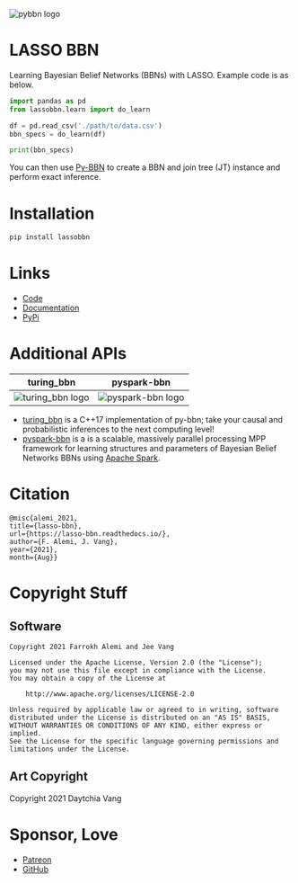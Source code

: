 ![pybbn logo](https://lasso-bbn.readthedocs.io/en/latest/_images/logo-250x250.png)

# LASSO BBN

Learning Bayesian Belief Networks (BBNs) with LASSO. Example code is as below. 

```python
import pandas as pd
from lassobbn.learn import do_learn

df = pd.read_csv('./path/to/data.csv')
bbn_specs = do_learn(df)

print(bbn_specs)
```

You can then use [Py-BBN](https://py-bbn.readthedocs.io/) to create a BBN and join tree (JT) instance and perform exact inference.

# Installation

```bash
pip install lassobbn
```

# Links

- [Code](https://github.com/oneoffcoder/lasso-bbn)
- [Documentation](https://lasso-bbn.readthedocs.io/en/latest/index.html)
- [PyPi](https://pypi.org/project/lassobbn/)

# Additional APIs

turing_bbn                                                                            |  pyspark-bbn
:------------------------------------------------------------------------------------:|:---------------------------------------------------------------------------------------:
![turing_bbn logo](https://turing-bbn.oneoffcoder.com/_images/turing-bbn-150x150.png) |![pyspark-bbn logo](https://pyspark-bbn.oneoffcoder.com/_images/pyspark-bbn-150x150.png)

* [turing_bbn](https://turing-bbn.oneoffcoder.com/) is a C++17 implementation of py-bbn; take your causal and probabilistic inferences to the next computing level!
* [pyspark-bbn](https://pyspark-bbn.oneoffcoder.com/) is a is a scalable, massively parallel processing MPP framework for learning structures and parameters of Bayesian Belief Networks BBNs using [Apache Spark](https://spark.apache.org/).

# Citation

```
@misc{alemi_2021,
title={lasso-bbn},
url={https://lasso-bbn.readthedocs.io/},
author={F. Alemi, J. Vang},
year={2021},
month={Aug}}
```

# Copyright Stuff

## Software

```
Copyright 2021 Farrokh Alemi and Jee Vang

Licensed under the Apache License, Version 2.0 (the "License");
you may not use this file except in compliance with the License.
You may obtain a copy of the License at

    http://www.apache.org/licenses/LICENSE-2.0

Unless required by applicable law or agreed to in writing, software
distributed under the License is distributed on an "AS IS" BASIS,
WITHOUT WARRANTIES OR CONDITIONS OF ANY KIND, either express or implied.
See the License for the specific language governing permissions and
limitations under the License.
```

## Art Copyright

Copyright 2021 Daytchia Vang

# Sponsor, Love

- [Patreon](https://www.patreon.com/vangj)
- [GitHub](https://github.com/sponsors/vangj)